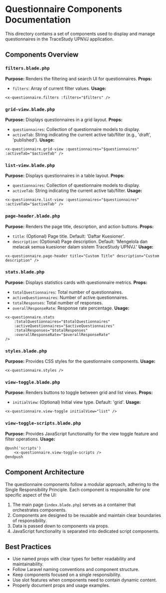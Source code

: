 # Questionnaire Components Documentation

This directory contains a set of components used to display and manage questionnaires in the TraceStudy UPNVJ application.

## Components Overview

### `filters.blade.php`

**Purpose:** Renders the filtering and search UI for questionnaires.
**Props:**

-   `filters`: Array of current filter values.
    **Usage:**

```blade
<x-questionnaire.filters :filters="$filters" />
```

### `grid-view.blade.php`

**Purpose:** Displays questionnaires in a grid layout.
**Props:**

-   `questionnaires`: Collection of questionnaire models to display.
-   `activeTab`: String indicating the current active tab/filter (e.g., 'draft', 'published').
    **Usage:**

```blade
<x-questionnaire.grid-view :questionnaires="$questionnaires" :activeTab="$activeTab" />
```

### `list-view.blade.php`

**Purpose:** Displays questionnaires in a table layout.
**Props:**

-   `questionnaires`: Collection of questionnaire models to display.
-   `activeTab`: String indicating the current active tab/filter.
    **Usage:**

```blade
<x-questionnaire.list-view :questionnaires="$questionnaires" :activeTab="$activeTab" />
```

### `page-header.blade.php`

**Purpose:** Renders the page title, description, and action buttons.
**Props:**

-   `title`: (Optional) Page title. Default: 'Daftar Kuesioner'.
-   `description`: (Optional) Page description. Default: 'Mengelola dan melacak semua kuesioner dalam sistem TraceStudy UPNVJ.'
    **Usage:**

```blade
<x-questionnaire.page-header title="Custom Title" description="Custom description" />
```

### `stats.blade.php`

**Purpose:** Displays statistics cards with questionnaire metrics.
**Props:**

-   `totalQuestionnaires`: Total number of questionnaires.
-   `activeQuestionnaires`: Number of active questionnaires.
-   `totalResponses`: Total number of responses.
-   `overallResponseRate`: Response rate percentage.
    **Usage:**

```blade
<x-questionnaire.stats
    :totalQuestionnaires="$totalQuestionnaires"
    :activeQuestionnaires="$activeQuestionnaires"
    :totalResponses="$totalResponses"
    :overallResponseRate="$overallResponseRate"
/>
```

### `styles.blade.php`

**Purpose:** Provides CSS styles for the questionnaire components.
**Usage:**

```blade
<x-questionnaire.styles />
```

### `view-toggle.blade.php`

**Purpose:** Renders buttons to toggle between grid and list views.
**Props:**

-   `initialView`: (Optional) Initial view type. Default: 'grid'.
    **Usage:**

```blade
<x-questionnaire.view-toggle initialView="list" />
```

### `view-toggle-scripts.blade.php`

**Purpose:** Provides JavaScript functionality for the view toggle feature and filter operations.
**Usage:**

```blade
@push('scripts')
    <x-questionnaire.view-toggle-scripts />
@endpush
```

## Component Architecture

The questionnaire components follow a modular approach, adhering to the Single Responsibility Principle. Each component is responsible for one specific aspect of the UI:

1. The main page (`index.blade.php`) serves as a container that orchestrates components.
2. Components are designed to be reusable and maintain clear boundaries of responsibility.
3. Data is passed down to components via props.
4. JavaScript functionality is separated into dedicated script components.

## Best Practices

-   Use named props with clear types for better readability and maintainability.
-   Follow Laravel naming conventions and component structure.
-   Keep components focused on a single responsibility.
-   Use slot features when components need to contain dynamic content.
-   Properly document props and usage examples.
